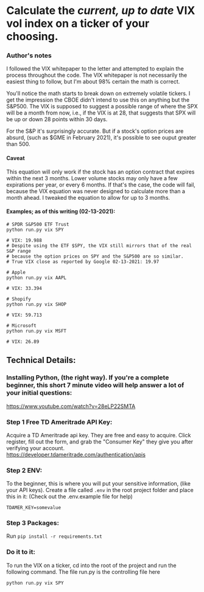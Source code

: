 # Calculate the *current, up to date* VIX vol index on a ticker of your choosing.

### Author's notes
I followed the VIX whitepaper to the letter and attempted to explain the process throughout the code. The VIX whitepaper is not necessarily the easiest thing to follow, but I'm about 98% certain the math is correct. 

You'll notice the math starts to break down on extremely volatile tickers. I get the impression the CBOE didn't intend to use this on anything but the S&P500. The VIX is supposed to suggest a possible range of where the SPX will be a month from now, i.e., if the VIX is at 28, that suggests that SPX will be up or down 28 points within 30 days. 

For the S&P it's surprisingly accurate. But if a stock's option prices are absurd, (such as $GME in February 2021), it's possible to see ouput greater than 500.

#### Caveat
This equation will only work if the stock has an option contract that expires within the next 3 months. Lower volume stocks may only have a few expirations per year, or every 6 months. If that's the case, the code will fail, because the VIX equation was never designed to calculate more than a month ahead. I tweaked the equation to allow for up to 3 months. 

#### Examples; as of this writing (02-13-2021):
```
# SPDR S&P500 ETF Trust
python run.py vix SPY

# VIX: 19.988 
# Despite using the ETF $SPY, the VIX still mirrors that of the real S&P range 
# because the option prices on SPY and the S&P500 are so similar.
# True VIX close as reported by Google 02-13-2021: 19.97

# Apple
python run.py vix AAPL

# VIX: 33.394

# Shopify
python run.py vix SHOP

# VIX: 59.713

# Microsoft
python run.py vix MSFT

# VIX: 26.89

```

## Technical Details:

### Installing Python, (the right way). If you're a complete beginner, this short 7 minute video will help answer a lot of your initial questions:
https://www.youtube.com/watch?v=28eLP22SMTA

### Step 1 Free TD Ameritrade API Key:
Acquire a TD Ameritrade api key. They are free and easy to acquire. Click register, fill out the form, and grab the "Consumer Key" they give you after verifying your account.
https://developer.tdameritrade.com/authentication/apis

### Step 2 ENV:
To the beginner, this is where you will put your sensitive information, (like your API keys).
Create a file called ```.env``` in the root project folder and place this in it:
(Check out the .env.example file for help)
```
TDAMER_KEY=somevalue
```

### Step 3 Packages:
Run ```pip install -r requirements.txt```


### Do it to it:
To run the VIX on a ticker, cd into the root of the project and run the following command. The file run.py is the controlling file here
```
python run.py vix SPY
```
